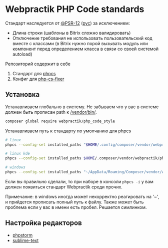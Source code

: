 # Webpractik PHP Code standards

Стандарт наследуется от [@PSR-12](https://www.php-fig.org/psr/psr-12/) ([рус](https://github.com/MiklyxoMaklai/rus-PSR/blob/master/accepted/psr-12.md)) за исключением:

- Длина строки (шаблоны в Bitrix сложно валидировать)
- Отключение требования не использовать пользовательский код вместе с классами (в Bitrix нужно порой вызывать модуль или компонент перед определением класса в связи со своей
  системой autoload)

Репозиторий содержит в себе

1. Стандарт для [phpcs](https://github.com/squizlabs/PHP_CodeSniffer)
2. Конфиг для [php-cs-fixer](https://github.com/FriendsOfPHP/PHP-CS-Fixer)

## Установка

Устанавливаем глобально в систему. Не забываем что у вас в системе должен быть прописан path к [/vendor/bin/](https://github.com/webpractik/phpcs/blob/master/doc/linux-vendor.md).

```bash
composer global require webpractik/php_code_style
```

Устанавливаем путь к стандарту по умолчанию для phpcs

```bash
# linux
phpcs --config-set installed_paths "$HOME/.config/composer/vendor/webpractik/php_code_style"

# linux kde
phpcs --config-set installed_paths $HOME/.composer/vendor/webpractik/php_code_style

# windows
phpcs --config-set installed_paths "~/AppData/Roaming/Composer/vendor/webpractik/php_code_style"
```

Если вы правильно сделали, то при наборе в консоли `phpcs -i` у вам должен появиться стандарт Webpractik среди прочих.

Примечание: в windows иногда может некорректно реагировать на '~', и прийдется прописать полный путь к файлу. Также может быть проблема если у вас в имени есть пробел. Решается
симлинком.

## Настройка редакторов

- [phpstorm](https://github.com/webpractik/phpcs/blob/master/doc/phpstorm.md)
- [sublime-text](https://github.com/webpractik/phpcs/blob/master/doc/sublime.md)
